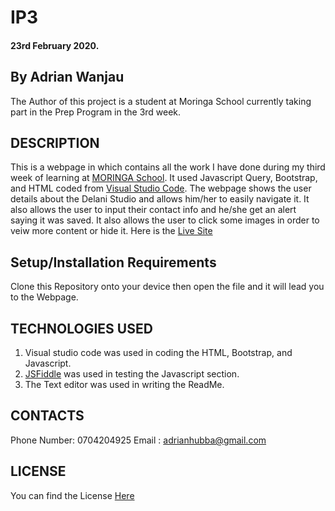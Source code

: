 # IP3
#### 23rd February 2020.
## By Adrian Wanjau
The Author of this project is a student at Moringa School currently taking part in the Prep Program in the 3rd week.

## DESCRIPTION
This is a webpage in which contains all the work I have done during my third week of learning at [MORINGA School](https://moringaschool.com/). It used Javascript Query, Bootstrap, and HTML coded from [Visual Studio Code](https://code.visualstudio.com/). The webpage shows the user details about the Delani Studio and allows him/her to easily navigate it. It also allows the user to input their contact info and he/she get an alert saying it was saved. It also allows the user to click some images in order to veiw more content or hide it.
Here is the [Live Site](https://Adrian-Wanjau.github.io/IP3)

## Setup/Installation Requirements
Clone this Repository onto your device then open the file and it will lead you to the Webpage.

## TECHNOLOGIES USED
1. Visual studio code was used in coding the HTML, Bootstrap, and Javascript.
2. [JSFiddle](https://jsfiddle.net/) was used in testing the Javascript section.
3. The Text editor was used in writing the ReadMe.

## CONTACTS
Phone Number: 0704204925
Email : adrianhubba@gmail.com

## LICENSE
You can find the License [Here](../LICENSE)